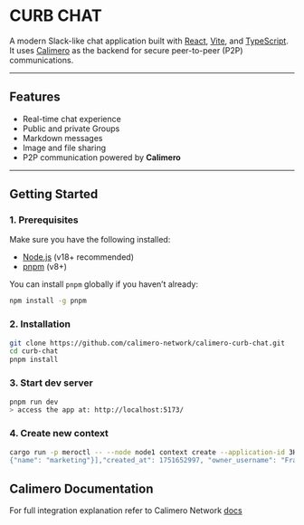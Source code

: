 # CURB CHAT

A modern Slack-like chat application built with [React](https://reactjs.org/), [Vite](https://vitejs.dev/), and [TypeScript](https://www.typescriptlang.org/). It uses [Calimero](https://calimero.network/) as the backend for secure peer-to-peer (P2P) communications.

---

## Features

- Real-time chat experience
- Public and private Groups
- Markdown messages
- Image and file sharing
- P2P communication powered by **Calimero**

---

## Getting Started

### 1. Prerequisites

Make sure you have the following installed:

- [Node.js](https://nodejs.org/) (v18+ recommended)
- [pnpm](https://pnpm.io/) (v8+)

You can install `pnpm` globally if you haven’t already:

```bash
npm install -g pnpm
```

### 2. Installation

```bash
git clone https://github.com/calimero-network/calimero-curb-chat.git
cd curb-chat
pnpm install
```

### 3. Start dev server

```bash
pnpm run dev
> access the app at: http://localhost:5173/
```


### 4. Create new context
```bash
cargo run -p meroctl -- --node node1 context create --application-id 3Hfk2VekXQ58vYHW3hUtA3mh2Rwtb1brV1RKEXtfvfsf --protocol near --params '{"name": "CurbTest","is_dm": false, "default_channels": [{"name": "general"},{"name": "engineering"},
{"name": "marketing"}],"created_at": 1751652997, "owner_username": "Fran Domovic"}'
```

## Calimero Documentation

For full integration explanation refer to Calimero Network [docs](https://calimero-network.github.io/introduction/what-is-calimero)

